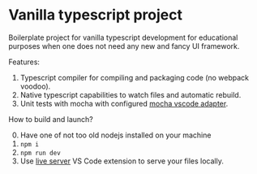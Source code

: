 # Vanilla typescript project

Boilerplate project for vanilla typescript development for educational purposes when one does not need any new and fancy UI framework.

Features:

1. Typescript compiler for compiling and packaging code (no webpack voodoo).
1. Native typescript capabilities to watch files and automatic rebuild.
1. Unit tests with mocha with configured [mocha vscode adapter](https://marketplace.visualstudio.com/items?itemName=hbenl.vscode-mocha-test-adapter).

How to build and launch?

0. Have one of not too old nodejs installed on your machine
1. ``npm i``
2. ``npm run dev``
3. Use [live server](https://marketplace.visualstudio.com/items?itemName=ritwickdey.LiveServer) VS Code extension to serve your files locally.
